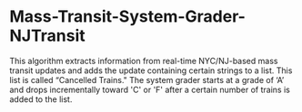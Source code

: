 # Mass-Transit-System-Grader-NJTransit
This algorithm extracts information from real-time NYC/NJ-based mass transit updates and adds the update containing certain strings to a list. This list is called “Cancelled Trains." The system grader starts at a grade of ‘A’ and drops incrementally toward 'C' or 'F' after a certain number of trains is added to the list.
